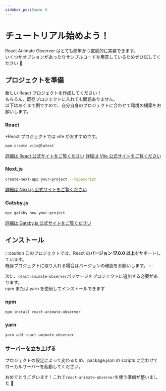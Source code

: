 ```yaml
---
sidebar_position: 0
---
```


# チュートリアル始めよう！

React Animate Observer はとても簡単かつ直感的に実装できます。<br />
いくつかオプションがあったりサンプルコードを用意しているためぜひ試してください 🚀

## プロジェクトを準備

新しい React プロジェクトを作成してください！<br />
もちろん、既存プロジェクトに入れても問題ありません。<br />
以下はあくまで例ですので、自分自身のプロジェクトに合わせて環境の構築をお願いします。

### React

\*React プロジェクトでは vite がおすすめです。

```bash
npm create vite@latest
```

[詳細は React 公式サイトをご覧ください](https://ja.legacy.reactjs.org/docs/create-a-new-react-app.html)
[詳細は Vite 公式サイトをご覧ください](https://ja.vitejs.dev/guide/)

### Next.js

```bash
create-next-app your-project --typescript
```

[詳細は Next.js 公式サイトをご覧ください](https://nextjs.org/docs/getting-started/installation)

### Gatsby.js

```bash
npx gatsby new your-project
```

[詳細は Gatsby.js 公式サイトをご覧ください](https://www.gatsbyjs.com/docs/tutorial/getting-started/part-0/)

## インストール

:::caution
このプロジェクトでは、React の**バージョン 17.0.0 以上**をサポートしています。<br />
既存プロジェクトに取り入れる場合はバージョンの確認をお願いします。
:::

次に、`react-animate-observer`パッケージをプロジェクトに追加する必要があります。<br />
npm または yarn を使用してインストールできます

### npm

```bash
npm install react-animate-observer
```

### yarn

```bash
yarn add react-animate-observer
```

### サーバーを立ち上げる

プロジェクトの設定によって変わるため、package.json の scripts に合わせてローカルサーバーを起動してください。

おめでとうございます！これで`react-animate-observer`を使う準備が整いました 🎉
